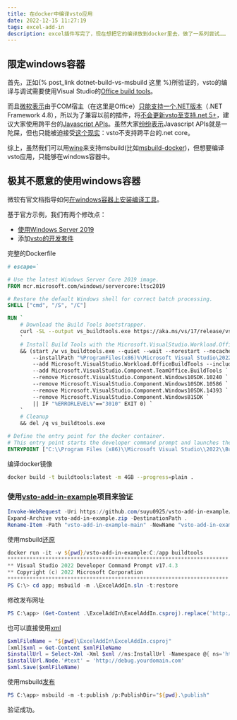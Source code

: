 ```yaml
---
title: 在docker中编译vsto应用
date: 2022-12-15 11:27:19
tags: excel-add-in
description: excel插件写完了，现在想把它的编译放到docker里去，做了一系列尝试……
---
```

## 限定windows容器
首先，正如{% post_link dotnet-build-vs-msbuild 这里 %}所验证的，vsto的编译与调试需要使用Visual Studio的[Office build tools](https://visualstudio.microsoft.com/zh-hans/vs/features/office-tools/)。

而且[微软表示](https://developercommunity.visualstudio.com/t/please-port-visual-studio-tools-for-office-vsto-to/757925#T-N1439688)由于COM宿主（在这里是Office）[只能支持一个.NET版本](https://github.com/dotnet/runtime/issues/12018#issuecomment-551214265)（.NET Framework 4.8），所以为了兼容以前的插件，将[不会更新vsto至支持.net 5+](https://github.com/dotnet/core/issues/5156#issuecomment-853430132)，建议大家使用跨平台的[Javascript APIs](https://learn.microsoft.com/en-us/office/dev/add-ins/overview/office-add-ins)。虽然大家[纷纷表示](https://developercommunity.visualstudio.com/t/please-port-visual-studio-tools-for-office-vsto-to/757925#T-N1440449)Javascript APIs就是一陀屎，但也只能被迫接受[这个现实](https://learn.microsoft.com/en-us/visualstudio/vsto/getting-started-programming-vsto-add-ins)：vsto不支持跨平台的.net core。

综上，虽然我们可以用[wine](https://www.winehq.org/)来支持msbuild(比如[msbuild-docker](https://github.com/RektInator/msbuild-docker))，但想要编译vsto应用，只能够在windows容器中。

## 极其不愿意的使用windows容器

微软有官文档指导如何[在windows容器上安装编译工具](https://learn.microsoft.com/en-us/visualstudio/install/build-tools-container)。

基于官方示例，我们有两个修改点：
- [使用Windows Server 2019](https://learn.microsoft.com/en-us/virtualization/windowscontainers/deploy-containers/version-compatibility)
- 添加[vsto的开发套件](https://learn.microsoft.com/en-us/visualstudio/install/workload-component-id-vs-build-tools#officesharepoint-build-tools)

完整的Dockerfile
```Dockerfile
# escape=`

# Use the latest Windows Server Core 2019 image.
FROM mcr.microsoft.com/windows/servercore:ltsc2019

# Restore the default Windows shell for correct batch processing.
SHELL ["cmd", "/S", "/C"]

RUN `
    # Download the Build Tools bootstrapper.
    curl -SL --output vs_buildtools.exe https://aka.ms/vs/17/release/vs_buildtools.exe `
    `
    # Install Build Tools with the Microsoft.VisualStudio.Workload.OfficeBuildTools workload, excluding workloads and components with known issues.
    && (start /w vs_buildtools.exe --quiet --wait --norestart --nocache `
        --installPath "%ProgramFiles(x86)%\Microsoft Visual Studio\2022\BuildTools" `
        --add Microsoft.VisualStudio.Workload.OfficeBuildTools --includeRecommended `
        --add Microsoft.VisualStudio.Component.TeamOffice.BuildTools `
        --remove Microsoft.VisualStudio.Component.Windows10SDK.10240 `
        --remove Microsoft.VisualStudio.Component.Windows10SDK.10586 `
        --remove Microsoft.VisualStudio.Component.Windows10SDK.14393 `
        --remove Microsoft.VisualStudio.Component.Windows81SDK `
        || IF "%ERRORLEVEL%"=="3010" EXIT 0) `
    `
    # Cleanup
    && del /q vs_buildtools.exe

# Define the entry point for the docker container.
# This entry point starts the developer command prompt and launches the PowerShell shell.
ENTRYPOINT ["C:\\Program Files (x86)\\Microsoft Visual Studio\\2022\\BuildTools\\Common7\\Tools\\VsDevCmd.bat", "&&", "powershell.exe", "-NoLogo", "-ExecutionPolicy", "Bypass"]
```

编译docker镜像
```bash
docker build -t buildtools:latest -m 4GB --progress=plain .
```

### 使用[vsto-add-in-example](https://github.com/suyu0925/vsto-add-in-example)项目来验证
```powershell
Invoke-WebRequest -Uri https://github.com/suyu0925/vsto-add-in-example/archive/refs/heads/main.zip -OutFile vsto-add-in-example.zip
Expand-Archive vsto-add-in-example.zip -DestinationPath .
Rename-Item -Path "vsto-add-in-example-main" -NewName "vsto-add-in-example"
```

使用msbuild[还原](https://learn.microsoft.com/en-us/visualstudio/msbuild/walkthrough-using-msbuild)
```powershell
docker run -it -v ${pwd}/vsto-add-in-example:C:/app buildtools
**********************************************************************
** Visual Studio 2022 Developer Command Prompt v17.4.3
** Copyright (c) 2022 Microsoft Corporation
**********************************************************************
PS C:\> cd app; msbuild -m .\ExcelAddIn.sln -t:restore
```

修改发布网址
```powershell
PS C:\app> (Get-Content .\ExcelAddIn\ExcelAddIn.csproj).replace('http://your.domain.com', 'http://debug.yourdomain.com') | Set-Content .\ExcelAddIn\ExcelAddIn.csproj
```
也可以直接使用[xml](https://learn.microsoft.com/en-us/powershell/module/microsoft.powershell.utility/select-xml#examples)
```powershell
$xmlFileName = "${pwd}\ExcelAddIn\ExcelAddIn.csproj"
[xml]$xml = Get-Content $xmlFileName
$installUrl = Select-Xml -Xml $xml //ns:InstallUrl -Namespace @{ ns='http://schemas.microsoft.com/developer/msbuild/2003' }
$installUrl.Node.'#text' = 'http://debug.yourdomain.com'
$xml.Save($xmlFileName)
```

使用msbuild[发布](https://learn.microsoft.com/en-us/visualstudio/deployment/building-clickonce-applications-from-the-command-line)
```powershell
PS C:\app> msbuild -m -t:publish /p:PublishDir="${pwd}.\publish"
```

验证成功。
